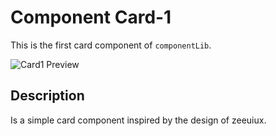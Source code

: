 # Component Card-1

This is the first card component of `componentLib`.

![Card1 Preview](https://github.com/PatsFerrer/componentLib/assets/124654139/da463d24-ca7b-476e-bedb-1c0d429656a3)

## Description

Is a simple card component inspired by the design of zeeuiux.

